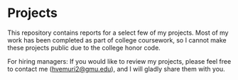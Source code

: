 # Projects
This repository contains reports for a select few of my projects. Most of my work has been completed as part of college coursework, so I cannot make these projects public due to the college honor code.

For hiring managers: If you would like to review my projects, please feel free to contact me (hvemuri2@gmu.edu), and I will gladly share them with you.
